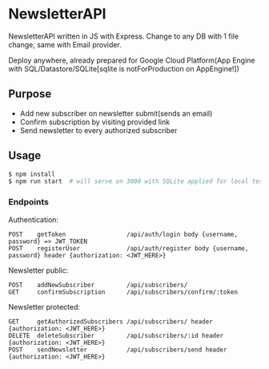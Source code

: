 # NewsletterAPI
NewsletterAPI written in JS with Express. Change to any DB with 1 file change, same with Email provider.

Deploy anywhere, already prepared for Google Cloud Platform(App Engine with SQL/Datastore/SQLite[sqlite is notForProduction on AppEngine!])

## Purpose
- Add new subscriber on newsletter submit(sends an email)
- Confirm subscription by visiting provided link
- Send newsletter to every authorized subscriber

## Usage
```bash copy
$ npm install
$ npm run start  # will serve on 3000 with SQLite applied for local testing
```

### Endpoints

Authentication:
```
POST    getToken                 /api/auth/login body {username, password} => JWT_TOKEN
POST    registerUser             /api/auth/register body {username, password} header {authorization: <JWT_HERE>}
```

Newsletter public:
```
POST    addNewSubscriber         /api/subscribers/
GET     confirmSubscription      /api/subscribers/confirm/:token
```

Newsletter protected:
```
GET     getAuthorizedSubscribers /api/subscribers/ header {authorization: <JWT_HERE>}
DELETE  deleteSubscriber         /api/subscribers/:id header {authorization: <JWT_HERE>}
POST    sendNewsletter           /api/subscribers/send header {authorization: <JWT_HERE>}
```

